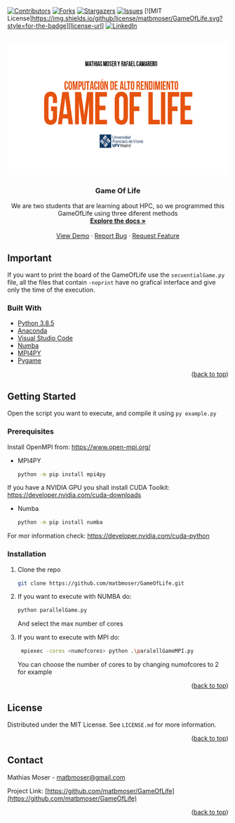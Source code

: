 <div id="top"></div>
<!--
*** Thanks for checking out the Best-README-Template. If you have a suggestion
*** that would make this better, please fork the repo and create a pull request
*** or simply open an issue with the tag "enhancement".
*** Don't forget to give the project a star!
*** Thanks again! Now go create something AMAZING! :D
-->



<!-- PROJECT SHIELDS -->
<!--
*** I'm using markdown "reference style" links for readability.
*** Reference links are enclosed in brackets [ ] instead of parentheses ( ).
*** See the bottom of this document for the declaration of the reference variables
*** for contributors-url, forks-url, etc. This is an optional, concise syntax you may use.
*** https://www.markdownguide.org/basic-syntax/#reference-style-links
-->
[![Contributors][contributors-shield]][contributors-url]
[![Forks][forks-shield]][forks-url]
[![Stargazers][stars-shield]][stars-url]
[![Issues][issues-shield]][issues-url]
[![MIT License]https://img.shields.io/github/license/matbmoser/GameOfLife.svg?style=for-the-badge][license-url]
[![LinkedIn][linkedin-shield]][linkedin-url]



<!-- PROJECT LOGO -->
<br />
<div align="center">
  <a href="https://github.com/matbmoser/GameOfLife">
    <img src="images/logo.jpg" alt="Logo" width="600" height="300">
  </a>

<h3 align="center">Game Of Life</h3>

  <p align="center">
    We are two students that are learning about HPC, so we programmed this GameOfLife using three diferent methods
    <br />
    <a href="https://github.com/matbmoser/GameOfLife"><strong>Explore the docs »</strong></a>
    <br />
    <br />
    <a href="https://github.com/matbmoser/GameOfLife">View Demo</a>
    ·
    <a href="https://github.com/matbmoser/GameOfLife/issues">Report Bug</a>
    ·
    <a href="https://github.com/matbmoser/GameOfLife/issues">Request Feature</a>
  </p>
</div>

## Important

If you want to print the board of the GameOfLife use the ```secuentialGame.py``` file, all the files that contain ```-noprint``` have no grafical interface and give only the time of the execution.


### Built With

* [Python 3.8.5](https://www.python.org/downloads/release/python-385/)
* [Anaconda](https://www.anaconda.com/)
* [Visual Studio Code](https://code.visualstudio.com/)
* [Numba](https://numba.pydata.org/)
* [MPI4PY](https://mpi4py.readthedocs.io/en/stable/)
* [Pygame](https://www.pygame.org/docs/)

<p align="right">(<a href="#top">back to top</a>)</p>



<!-- GETTING STARTED -->
## Getting Started

Open the script you want to execute, and compile it using ```py example.py ```

### Prerequisites

Install OpenMPI from: https://www.open-mpi.org/

* MPI4PY
  ```sh
  python -m pip install mpi4py
  ```

If you have a NVIDIA GPU you shall install CUDA Toolkit: https://developer.nvidia.com/cuda-downloads

* Numba
  ```sh
  python -m pip install numba
  ```  

For mor information check: https://developer.nvidia.com/cuda-python

### Installation

1. Clone the repo
   ```sh
   git clone https://github.com/matbmoser/GameOfLife.git
   ```

2. If you want to execute with NUMBA do:
   ```sh
   python parallelGame.py
   ```
    And select the max number of cores

3. If you want to execute with MPI do:
   ```sh
    mpiexec -cores <numofcores> python .\paralellGameMPI.py 
   ```
   You can choose the number of cores to by changing numofcores to 2 for example

<p align="right">(<a href="#top">back to top</a>)</p>

<!-- LICENSE -->
## License

Distributed under the MIT License. See `LICENSE.md` for more information.

<p align="right">(<a href="#top">back to top</a>)</p>



<!-- CONTACT -->
## Contact

Mathias Moser  - matbmoser@gmail.com

Project Link: [https://github.com/matbmoser/GameOfLife](https://github.com/matbmoser/GameOfLife)

<p align="right">(<a href="#top">back to top</a>)</p>



<!-- MARKDOWN LINKS & IMAGES -->
<!-- https://www.markdownguide.org/basic-syntax/#reference-style-links -->
[contributors-shield]: https://img.shields.io/github/contributors/matbmoser/GameOfLife.svg?style=for-the-badge
[contributors-url]: https://github.com/matbmoser/GameOfLife/graphs/contributors
[forks-shield]: https://img.shields.io/github/forks/matbmoser/GameOfLife.svg?style=for-the-badge
[forks-url]: https://github.com/github_username/GameOfLife/network/members
[stars-shield]: https://img.shields.io/github/stars/matbmoser/GameOfLife.svg?style=for-the-badge
[stars-url]: https://github.com/matbmoser/GameOfLife/stargazers
[issues-shield]: https://img.shields.io/github/issues/matbmoser/GameOfLife.svg?style=for-the-badge
[issues-url]: https://github.com/matbmoser/GameOfLife/issues
[license-shield]: https://img.shields.io/github/license/matbmoser/GameOfLife.svg?style=for-the-badge
[license-url]: https://github.com/matbmoser/GameOfLife/blob/master/LICENSE.md
[linkedin-shield]: https://img.shields.io/badge/-LinkedIn-black.svg?style=for-the-badge&logo=linkedin&colorB=555
[linkedin-url]: https://linkedin.com/in/mathias-brunkow-moser
[product-screenshot]: images/screenshot.png
